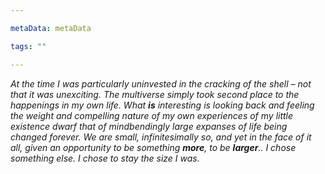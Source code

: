 ```yaml
---

metaData: metaData

tags: ""

---
```


*At the time I was particularly uninvested in the cracking of the shell – not that it was unexciting. The multiverse simply took second place to the happenings in my own life. What **is** interesting is looking back and feeling the weight and compelling nature of my own experiences of my little existence dwarf that of mindbendingly large expanses of life being changed forever. We are small, infinitesimally so, and yet in the face of it all, given an opportunity to be something **more**, to be **larger**.. I chose something else. I chose to stay the size I was.*